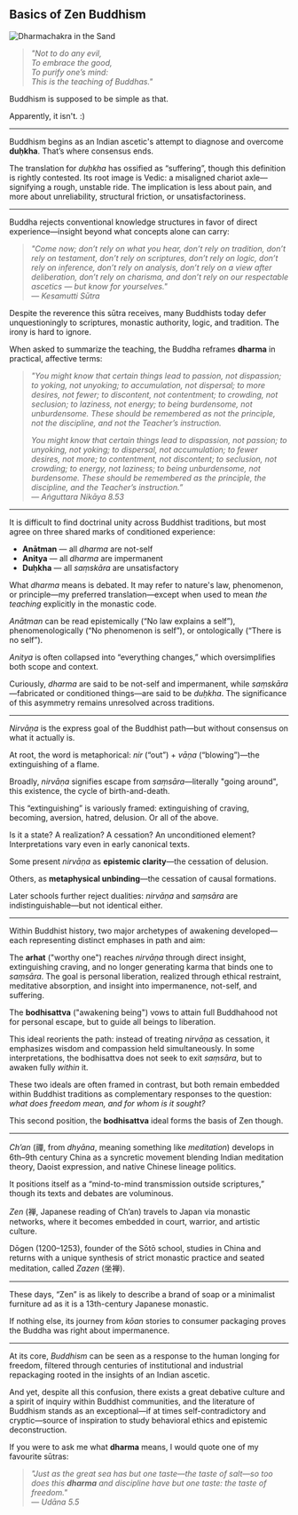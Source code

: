 ## Basics of Zen Buddhism

![Dharmachakra in the Sand](https://github.com/user-attachments/assets/e4c48c02-fae5-4cc4-a559-1db2d2242d61)

> *"Not to do any evil,  
To embrace the good,  
To purify one’s mind:  
This is the teaching of Buddhas."*

Buddhism is supposed to be simple as that.  

Apparently, it isn't. :)

---

Buddhism begins as an Indian ascetic's attempt to diagnose and overcome **duḥkha**. That’s where consensus ends.

The translation for *duḥkha* has ossified as “suffering”, though this definition is rightly contested. Its root image is Vedic: a misaligned chariot axle—signifying a rough, unstable ride. The implication is less about pain, and more about unreliability, structural friction, or unsatisfactoriness.

---

Buddha rejects conventional knowledge structures in favor of direct experience—insight beyond what concepts alone can carry:

> *"Come now; don’t rely on what you hear, don’t rely on tradition, don’t rely on testament, don’t rely on scriptures, don’t rely on logic, don’t rely on inference, don’t rely on analysis, don’t rely on a view after deliberation, don’t rely on charisma, and don’t rely on our respectable ascetics — but know for yourselves."*  
> — *Kesamutti Sūtra*

Despite the reverence this sūtra receives, many Buddhists today defer unquestioningly to scriptures, monastic authority, logic, and tradition. The irony is hard to ignore.

When asked to summarize the teaching, the Buddha reframes **dharma** in practical, affective terms:

> *"You might know that certain things lead to passion, not dispassion; to yoking, not unyoking; to accumulation, not dispersal; to more desires, not fewer; to discontent, not contentment; to crowding, not seclusion; to laziness, not energy; to being burdensome, not unburdensome. These should be remembered as not the principle, not the discipline, and not the Teacher’s instruction.*  
>  
> *You might know that certain things lead to dispassion, not passion; to unyoking, not yoking; to dispersal, not accumulation; to fewer desires, not more; to contentment, not discontent; to seclusion, not crowding; to energy, not laziness; to being unburdensome, not burdensome. These should be remembered as the principle, the discipline, and the Teacher’s instruction.”*  
> — *Aṅguttara Nikāya 8.53*

---

It is difficult to find doctrinal unity across Buddhist traditions, but most agree on three shared marks of conditioned experience:

- **Anātman** — all *dharma* are not-self  
- **Anitya** — all *dharma* are impermanent  
- **Duḥkha** — all *saṃskāra* are unsatisfactory

What *dharma* means is debated. It may refer to nature's law, phenomenon, or principle—my preferred translation—except when used to mean *the teaching* explicitly in the monastic code.

*Anātman* can be read epistemically (“No law explains a self”), phenomenologically (“No phenomenon is self”), or ontologically (“There is no self”).

*Anitya* is often collapsed into “everything changes,” which oversimplifies both scope and context.

Curiously, *dharma* are said to be not-self and impermanent, while *saṃskāra*—fabricated or conditioned things—are said to be *duḥkha*. The significance of this asymmetry remains unresolved across traditions.

---

*Nirvāṇa* is the express goal of the Buddhist path—but without consensus on what it actually is.

At root, the word is metaphorical: *nir* (“out”) + *vāṇa* (“blowing”)—the extinguishing of a flame.

Broadly, *nirvāṇa* signifies escape from *saṃsāra*—literally "going around", this existence, the cycle of birth-and-death.

This “extinguishing” is variously framed: extinguishing of craving, becoming, aversion, hatred, delusion. Or all of the above.

Is it a state? A realization? A cessation? An unconditioned element? Interpretations vary even in early canonical texts.

Some present *nirvāṇa* as **epistemic clarity**—the cessation of delusion.  

Others, as **metaphysical unbinding**—the cessation of causal formations.

Later schools further reject dualities: *nirvāṇa* and *saṃsāra* are indistinguishable—but not identical either.

---


Within Buddhist history, two major archetypes of awakening developed—each representing distinct emphases in path and aim:

The **arhat** ("worthy one") reaches *nirvāṇa* through direct insight, extinguishing craving, and no longer generating karma that binds one to *saṃsāra*. The goal is personal liberation, realized through ethical restraint, meditative absorption, and insight into impermanence, not-self, and suffering.

The **bodhisattva** ("awakening being") vows to attain full Buddhahood not for personal escape, but to guide all beings to liberation.

This ideal reorients the path: instead of treating *nirvāṇa* as cessation, it emphasizes wisdom and compassion held simultaneously. In some interpretations, the bodhisattva does not seek to exit *saṃsāra*, but to awaken fully *within* it.

These two ideals are often framed in contrast, but both remain embedded within Buddhist traditions as complementary responses to the question: *what does freedom mean, and for whom is it sought?*

This second position, the **bodhisattva** ideal forms the basis of Zen though.

---

*Ch’an* (禪, from *dhyāna*, meaning something like *meditation*) develops in 6th–9th century China as a syncretic movement blending Indian meditation theory, Daoist expression, and native Chinese lineage politics.

It positions itself as a “mind-to-mind transmission outside scriptures,” though its texts and debates are voluminous.

*Zen* (禅, Japanese reading of Ch’an) travels to Japan via monastic networks, where it becomes embedded in court, warrior, and artistic culture.

Dōgen (1200–1253), founder of the Sōtō school, studies in China and returns with a unique synthesis of strict monastic practice and seated meditation, called *Zazen* (坐禅).

---

These days, “Zen” is as likely to describe a brand of soap or a minimalist furniture ad as it is a 13th-century Japanese monastic.  

If nothing else, its journey from *kōan* stories to consumer packaging proves the Buddha was right about impermanence.

---

At its core, *Buddhism* can be seen as a response to the human longing for freedom, filtered through centuries of institutional and industrial repackaging rooted in the insights of an Indian ascetic.

And yet, despite all this confusion, there exists a great debative culture and a spirit of inquiry within Buddhist communities, and the literature of Buddhism stands as an exceptional—if at times self-contradictory and cryptic—source of inspiration to study behavioral ethics and epistemic deconstruction.

If you were to ask me what **dharma** means, I would quote one of my favourite sūtras:

> *"Just as the great sea has but one taste—the taste of salt—so too does this **dharma** and discipline have but one taste: the taste of freedom."*  
> — *Udāna 5.5*
